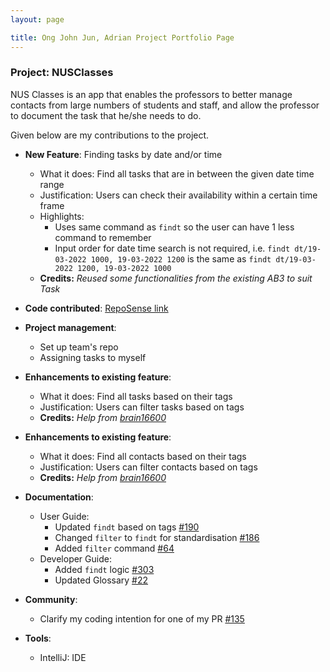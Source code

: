 ```yaml
---
layout: page

title: Ong John Jun, Adrian Project Portfolio Page
---
```


### Project: NUSClasses

NUS Classes is an app that enables the professors to better manage contacts from large numbers of students and staff, and allow the professor to document the task that he/she needs to do.

Given below are my contributions to the project.

* **New Feature**: Finding tasks by date and/or time
  * What it does: Find all tasks that are in between the given date time range
  * Justification: Users can check their availability within a certain time frame
  * Highlights: 
    * Uses same command as `findt` so the user can have 1 less command to remember
    * Input order for date time search is not required, i.e. `findt dt/19-03-2022 1000, 19-03-2022 1200` is the same as `findt dt/19-03-2022 1200, 19-03-2022 1000`
  * **Credits:** *Reused some functionalities from the existing AB3 to suit Task*

  
* **Code contributed**: [RepoSense link](https://nus-cs2103-ay2122s2.github.io/tp-dashboard/?search=AdrianOngJJ&sort=groupTitle&sortWithin=title&timeframe=commit&mergegroup=&groupSelect=groupByRepos&breakdown=true&checkedFileTypes=docs~functional-code~test-code~other&since=2022-02-18)


* **Project management**:
  * Set up team's repo
  * Assigning tasks to myself

* **Enhancements to existing feature**:
  * What it does: Find all tasks based on their tags
  * Justification: Users can filter tasks based on tags
  * **Credits:** *Help from [brain16600](https://github.com/brian16600)*

* **Enhancements to existing feature**:
  * What it does: Find all contacts based on their tags
  * Justification: Users can filter contacts based on tags
  * **Credits:** *Help from [brain16600](https://github.com/brian16600)*

* **Documentation**:
  * User Guide:
    * Updated `findt` based on tags [\#190](https://github.com/AY2122S2-CS2103T-T12-4/tp/pull/190)
    * Changed `filter` to `findt` for standardisation [\#186](https://github.com/AY2122S2-CS2103T-T12-4/tp/pull/186)
    * Added `filter` command [\#64](https://github.com/AY2122S2-CS2103T-T12-4/tp/pull/64)
  * Developer Guide:
    * Added `findt` logic [\#303](https://github.com/AY2122S2-CS2103T-T12-4/tp/pull/303)
    * Updated Glossary [\#22](../DeveloperGuide.md)

* **Community**:
  * Clarify my coding intention for one of my PR [#135](https://github.com/AY2122S2-CS2103T-T12-4/tp/pull/135)

* **Tools**:
  * IntelliJ: IDE
